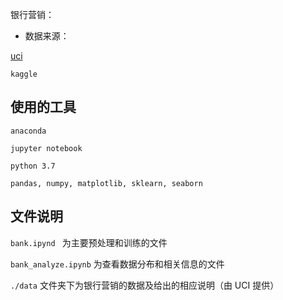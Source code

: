 银行营销：

* 数据来源：

[uci]( http://archive.ics.uci.edu/ml/datasets/Bank+Marketing )

`kaggle`

## 使用的工具

`anaconda`

`jupyter notebook`

`python 3.7`

`pandas, numpy, matplotlib, sklearn, seaborn`



## 文件说明

`bank.ipynd `  为主要预处理和训练的文件

`bank_analyze.ipynb` 为查看数据分布和相关信息的文件

`./data` 文件夹下为银行营销的数据及给出的相应说明（由 UCI 提供）

